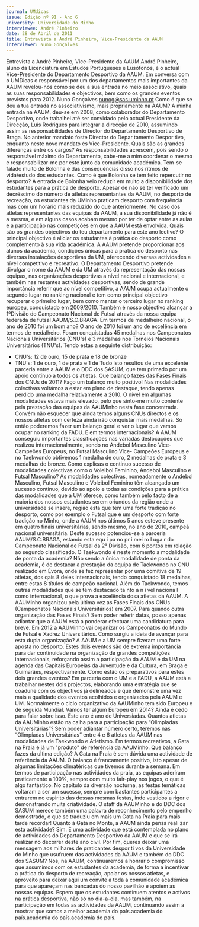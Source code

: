 ```yaml
---
journal: UMdicas
issue: Edição nº 91 - Ano 6
university: Universidade do Minho
interviewee: André Pinheiro
date: 28 de Abril de 2011
title: Entrevista a André Pinheiro, Vice-Presidente da AAUM
interviewer: Nuno Gonçalves
---
```


Entrevista a André Pinheiro, Vice-Presidente da AAUM
André Pinheiro, aluno da Licenciatura em Estudos Portugueses e
Lusófonos, é o actual Vice-Presidente do Departamento
Desportivo da AAUM. Em conversa com o UMDicas o responsável
por um dos departamentos mais importantes da AAUM revelou-nos como se
deu a sua entrada no meio associativo, quais as suas responsabilidades e
objectivos, bem como os grandes eventos previstos para 2012.
Nuno Gonçalves
nunog@sas.uminho.pt
Como é que se deu a tua entrada no
associativismo, mais propriamente
na AAUM?
A minha entrada na AAUM, deu-se em
2008, como colaborador do
Departamento Desportivo, onde
trabalhei até ser convidado pelo
actual Presidente da Direcção, Luís
Rodrigues para integrar a direcção de
2010, assumindo assim as
responsabilidades de Director do
Departamento Desportivo de Braga.
No anterior mandato foste Director
do Depar tamento Despor tivo,
enquanto neste novo mandato és
Vice-Presidente. Quais são as
grandes diferenças entre os cargos?
As responsabilidades acrescem, pois
sendo o responsável máximo do
Departamento, cabe-me a mim
coordenar o mesmo e
responsabilizar-me por este junto da
comunidade académica.
Tem-se falado muito de Bolonha e
das consequências disso nos ritmos
de vida/estudo dos estudantes.
Como é que Bolonha se tem feito
repercutir no desporto?
A entrada de Bolonha veio reduzir em
muito a disponibilidade dos
estudantes para a prática de
desporto. Apesar de não se ter
verificado um decréscimo do número
de atletas representantes da AAUM,
no desporto de recreação, os
estudantes da UMinho praticam
desporto com frequência mas com
um horário mais reduzido do que
anteriormente. No caso dos atletas
representantes das equipas da AAUM,
a sua disponibilidade já não é a
mesma, e em alguns casos acabam
mesmo por ter de optar entre as aulas
e a participação nas competições em
que a AAUM está envolvida.
Quais são os grandes objectivos do
teu departamento para este ano
lectivo?
O principal objectivo é aliciar os
estudantes à prática do desporto
como complemento à sua vida
académica. A AAUM pretende
proporcionar aos alunos da academia,
condições únicas para a prática do
desporto nas diversas instalações
desportivas da UM, oferecendo
diversas actividades a nível
competitivo e recreativo.
O Departamento Desportivo pretende
divulgar o nome da AAUM e da UM
através da representação das nossas
equipas, nas organizações
desportivas a nível nacional e
internacional, e também nas
restantes actividades desportivas,
sendo de grande importância referir
que ao nível competitivo, a AAUM
ocupa actualmente o segundo lugar
no ranking nacional e tem como
principal objectivo recuperar o
primeiro lugar, bem como manter o
terceiro lugar no ranking europeu,
conquistado em 2009/2010.
Também é nosso objectivo alcançar a
1ºDivisão do Campeonato Nacional de
Futsal através da nossa equipa
federada de futsal AAUM/S.C.BRAGA.
Em termos de medalheiro nacional, o
ano de 2010 foi um bom ano?
O ano de 2010 foi um ano de
excelência em termos de medalheiro.
Foram conquistadas 45 medalhas nos
Campeonatos Nacionais
Universitários (CNU's) e 3 medalhas
nos Torneios Nacionais Universitários
(TNU's). Tendo estas a seguinte
distribuição: 
- CNU's: 12 de ouro, 15 de prata e 18 de
bronze
- TNU's: 1 de ouro, 1 de prata e 1 de
Tudo isto resultou de uma excelente
parceria entre a AAUM e o DDC dos
SASUM, que tem primado por um apoio
contínuo a todos os atletas.
Que balanço fazes das Fases Finais
dos CNUs de 2011?
Faço um balanço muito positivo! Nas
modalidades colectivas voltámos a
estar em plano de destaque, tendo
apenas perdido uma medalha
relativamente a 2010. O nível em
algumas modalidades estava mais
elevado, pelo que sinto-me muito
contente pela prestação das equipas
da AAUMinho nesta fase concentrada.
Convém não esquecer que ainda
temos alguns CNUs directos e os
nossos atletas com certeza ainda irão
conquistar mais medalhas. Só então
poderemos fazer um balanço geral e
ver o lugar que vamos ocupar no
ranking da FADU.
E em termos internacionais?
A AAUM conseguiu importantes
classificações nas variadas
deslocações que realizou
internacionalmente, sendo no
Andebol Masculino Vice-Campeões
Europeus, no Futsal Masculino Vice-
Campeões Europeus e no Taekwondo
obtivemos 1 medalha de ouro, 2
medalhas de prata e 3 medalhas de
bronze.
Como explicas o continuo sucesso
de modalidades colectivas como o
Voleibol Feminino, Andebol
Masculino e Futsal Masculino?
As modalidades colectivas,
nomeadamente o Andebol Masculino,
Futsal Masculino e Voleibol Feminino
têm alcançado um sucesso contínuo,
devido ao apoio e todas as condições
para a prática das modalidades que a
UM oferece, como também pelo facto
de a maioria dos nossos estudantes
serem oriundos da região onde a
universidade se insere, região esta
que tem uma forte tradição no
desporto, como por exemplo o Futsal
que é um desporto com forte tradição
no Minho, onde a AAUM nos últimos 5
anos esteve presente em quatro
finais universitárias, sendo mesmo,
no ano de 2010, campeã nacional
universitária. Deste sucesso
potenciou-se a parceria
AAUM/S.C.BRAGA, estando esta
equ i pa no pr i mei ro l uga r do
Campeonato Nacional de Futsal da 2ª
Divisão, com 6 pontos em relação ao
segundo classificado.
O Taekwondo é neste momento a
modalidade de ponta da academia?
Não sendo a única modalidade de
ponta da academia, é de destacar a
prestação da equipa de Taekwondo no
CNU realizado em Évora, onde se fez
representar por uma comitiva de 19
atletas, dos qais 8 deles
internacionais, tendo conquistado 18
medalhas, entre estas 8 títulos de
campeão nacional. Além do
Taekwondo, temos outras
modalidades que se têm destacado
ta nto a n í vel naciona l como
internacional, o que prova a
excelência dosa atletas da AAUM.
A AAUMinho organizou pela última
vez as Fases Finais dos CNUs
(Campeonatos Nacionais
Universitários) em 2007. Para
quando outra organização das Fases
Finais?
Sem poder referir datas, posso apenas
adiantar que a AAUM está a ponderar
efectuar uma candidatura para breve.
Em 2012 a AAUMinho vai organizar os
Campeonatos do Mundo de Futsal e
Xadrez Universitários. Como surgiu a
ideia de avançar para esta dupla
organização?
A AAUM e a UM sempre fizeram uma
forte aposta no desporto. Estes dois
eventos são de extrema importância
para dar continuidade na organização
de grandes competições
internacionais, reforçando assim a
participação da AAUM e da UM na
agenda das Capitais Europeias da
Juventude e da Cultura, em Braga e
Guimarães, respectivamente.
Como estão os preparativos para
estes dois grandes eventos?
Em parceria com o UM e a FADU, a
AAUM está a trabalhar nestes dois
projectos, elaborando uma estratégia
que se coadune com os objectivos já
delineados e que demonstre uma vez
mais a qualidade dos eventos
acolhidos e organizados pela AAUM e
UM.
Normalmente o ciclo organizativo da
AAUMinho tem sido Europeu e de
seguida Mundial. Vamos ter algum
Europeu em 2014?
Ainda é cedo para falar sobre isso.
Este ano é ano de Universiadas.
Quantos atletas da AAUMinho estão
na calha para a participação para
“Olimpíadas Universitárias”?
Sem poder adiantar número certo,
teremos nas “Olimpíadas
Universitárias” entre 4 e 6 atletas da
AAUM nas modalidades de Taekwondo
e Atletismo.
Em termos recreativos, a Gata na
Praia é já um "produto" de referência
da AAUMinho. Que balanço fazes da
ultima edição?
A Gata na Praia é sem dúvida uma
actividade de referência da AAUM. O
balanço é francamente positivo, isto
apesar de algumas limitações
climatéricas que tivemos durante a
semana. Em termos de participação
nas actividades da praia, as equipas
aderiram praticamente a 100%,
sempre com muito fair-play nos jogos,
o que é algo fantástico.
No capítulo da diversão nocturna, as
festas temáticas voltaram a ser um
sucesso, sempre com bastantes
participantes a entrarem no espirito
das dessas mesmas festas, indo
vestidos a rigor e demonstrando
muita criatividade. O staff da
AAUMinho e do DDC dos SASUM
merece também uma palavra de
reconhecimento pelo empenho
demostrado, o que se traduziu em
mais um Gata na Praia para mais tarde
recordar!
Quanto à Gata no Monte, a AAUM
ainda pensa reali zar esta
actividade?
Sim. É uma actividade que está
contemplada no plano de actividades
do Departamento Desportivo da AAUM
e que se irá realizar no decorrer deste
ano civil.
Por fim, queres deixar uma
mensagem aos milhares de
praticantes despor ti vos da
Universidade do Minho que
usufruem das actividades da AAUM e
também do DDC dos SASUM?
Nós, na AAUM, continuaremos a
honrar o compromisso que
assumimos com os estudantes da
academia, de forma a incentivar a
prática do desporto de recreação,
apoiar os nossos atletas, e aproveito
para deixar aqui um convite a toda a
comunidade académica para que
apareçam nas bancadas do nosso
pavilhão e apoiem as nossas equipas.
Espero que os estudantes continuem
atentos e activos na prática
desportiva, não só no dia-a-dia, mas
também, na participação em todas as
actividades da AAUM, continuando
assim a mostrar que somos a melhor
academia do país.academia do país.academia do país.academia do país.